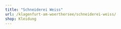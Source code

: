 ```yaml
---
title: "Schneiderei Weiss"
url: /klagenfurt-am-woerthersee/schneiderei-weiss/
shop: Kleidung
---
```

